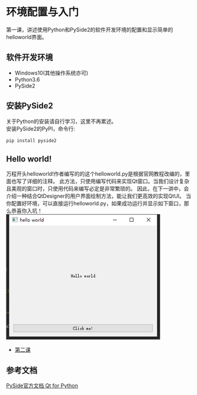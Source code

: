 # 环境配置与入门   
第一课，讲述使用Python和PySide2的软件开发环境的配置和显示简单的helloworld界面。

## 软件开发环境  
* Windows10(其他操作系统亦可)
* Python3.6  
* PySide2

## 安装PySide2  
关于Python的安装请自行学习，这里不再累述。  
安装PySide2的PyPI，命令行:  
```bash
pip install pyside2
```   

## Hello world!  
万程开头helloworld!作者编写的的这个helloworld.py是根据官网教程改编的，里面也写了详细的注释。
此方法，只使用编写代码来实现Qt窗口。当我们设计复杂且美观的窗口时，只使用代码来编写必定是非常繁琐的。
因此，在下一讲中，会介绍一种结合QtDesigner的用户界面绘制方法，能让我们更高效的实现QtUI。
当你配置好环境，可以直接运行helloworld.py，如果成功运行并显示如下窗口，那么恭喜你入坑！  
![hello_world](../Addition/Lesson1.png)  
* [第二课](../Lesson_02.使用QtDesigner/README.md)  
## 参考文档   
[PySide官方文档 Qt for Python](https://doc-snapshots.qt.io/qtforpython/index.html )